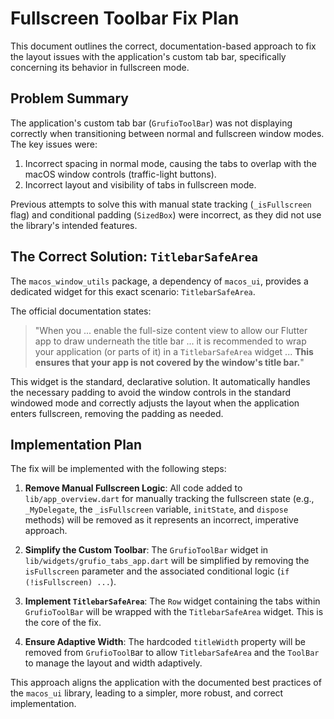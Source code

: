 # Fullscreen Toolbar Fix Plan

This document outlines the correct, documentation-based approach to fix the layout issues with the application's custom tab bar, specifically concerning its behavior in fullscreen mode.

## Problem Summary

The application's custom tab bar (`GrufioToolBar`) was not displaying correctly when transitioning between normal and fullscreen window modes. The key issues were:
1.  Incorrect spacing in normal mode, causing the tabs to overlap with the macOS window controls (traffic-light buttons).
2.  Incorrect layout and visibility of tabs in fullscreen mode.

Previous attempts to solve this with manual state tracking (`_isFullscreen` flag) and conditional padding (`SizedBox`) were incorrect, as they did not use the library's intended features.

## The Correct Solution: `TitlebarSafeArea`

The `macos_window_utils` package, a dependency of `macos_ui`, provides a dedicated widget for this exact scenario: `TitlebarSafeArea`.

The official documentation states:
> "When you ... enable the full-size content view to allow our Flutter app to draw underneath the title bar ... it is recommended to wrap your application (or parts of it) in a `TitlebarSafeArea` widget ... **This ensures that your app is not covered by the window's title bar.**"

This widget is the standard, declarative solution. It automatically handles the necessary padding to avoid the window controls in the standard windowed mode and correctly adjusts the layout when the application enters fullscreen, removing the padding as needed.

## Implementation Plan

The fix will be implemented with the following steps:

1.  **Remove Manual Fullscreen Logic**: All code added to `lib/app_overview.dart` for manually tracking the fullscreen state (e.g., `_MyDelegate`, the `_isFullscreen` variable, `initState`, and `dispose` methods) will be removed as it represents an incorrect, imperative approach.

2.  **Simplify the Custom Toolbar**: The `GrufioToolBar` widget in `lib/widgets/grufio_tabs_app.dart` will be simplified by removing the `isFullscreen` parameter and the associated conditional logic (`if (!isFullscreen) ...`).

3.  **Implement `TitlebarSafeArea`**: The `Row` widget containing the tabs within `GrufioToolBar` will be wrapped with the `TitlebarSafeArea` widget. This is the core of the fix.

4.  **Ensure Adaptive Width**: The hardcoded `titleWidth` property will be removed from `GrufioToolB`ar to allow `TitlebarSafeArea` and the `ToolBar` to manage the layout and width adaptively.

This approach aligns the application with the documented best practices of the `macos_ui` library, leading to a simpler, more robust, and correct implementation.
